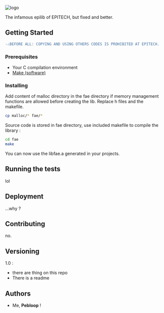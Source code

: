 ![logo](https://github.com/TempoDev/libfae/blob/master/doc/logo.png)

The infamous epilib of EPITECH, but fixed and better.

## Getting Started

```diff
-⚠️BEFORE ALL: COPYING AND USING OTHERS CODES IS PROHIBITED AT EPITECH. I AM NOT RESPONSIBLE FOR YOU USING MY WORK. THANK YOU.⚠️-
```

### Prerequisites

* Your C compilation environment
* [Make (software)](https://en.wikipedia.org/wiki/Make_(software))

### Installing

Add content of malloc directory in the fae directory if memory management functions are allowed before creating the lib.
Replace h files and the makefile.
```sh
cp malloc/* fae/*
```

Source code is stored in fae directory, use included makefile to compile the library :
```sh
cd fae
make
```

You can now use the libfae.a generated in your projects.

## Running the tests

lol

## Deployment

...why ?

## Contributing

no.

## Versioning

1.0 :
  * there are thing on this repo
  * There is a readme
  
## Authors

* Me, **Pebloop** ! 
